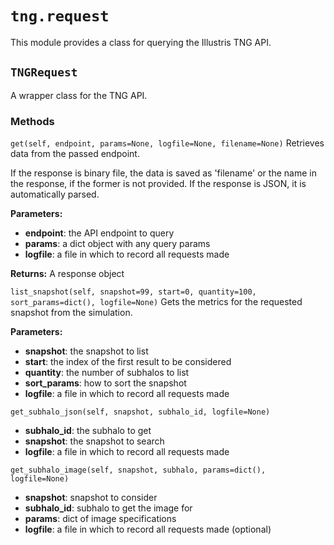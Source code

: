 # `tng.request`

This module provides a class for querying the Illustris TNG API.

## `TNGRequest`

A wrapper class for the TNG API.

### Methods

`get(self, endpoint, params=None, logfile=None, filename=None)`
Retrieves data from the passed endpoint.

If the response is binary file, the data is saved as 'filename' or the name in the response, if the former is not provided.
If the response is JSON, it is automatically parsed.

**Parameters:**
- **endpoint**: the API endpoint to query
- **params**: a dict object with any query params
- **logfile**: a file in which to record all requests made

**Returns:** A response object


`list_snapshot(self, snapshot=99, start=0, quantity=100, sort_params=dict(), logfile=None)`
Gets the metrics for the requested snapshot from the simulation.

**Parameters:**
- **snapshot**: the snapshot to list
- **start**: the index of the first result to be considered
- **quantity**: the number of subhalos to list
- **sort_params**: how to sort the snapshot
- **logfile**: a file in which to record all requests made

`get_subhalo_json(self, snapshot, subhalo_id, logfile=None)`
- **subhalo_id**: the subhalo to get
- **snapshot**: the snapshot to search
- **logfile**: a file in which to record all requests made

`get_subhalo_image(self, snapshot, subhalo, params=dict(), logfile=None)`
- **snapshot**: snapshot to consider
- **subhalo_id**: subhalo to get the image for
- **params**: dict of image specifications
- **logfile**: a file in which to record all requests made (optional)
